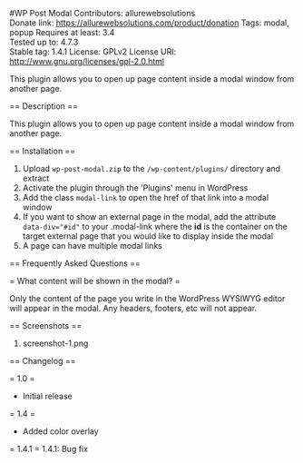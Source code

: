#WP Post Modal
Contributors: allurewebsolutions  
Donate link: https://allurewebsolutions.com/product/donation 
Tags: modal, popup
Requires at least: 3.4  
Tested up to: 4.7.3  
Stable tag: 1.4.1
License: GPLv2 
License URI: http://www.gnu.org/licenses/gpl-2.0.html  

This plugin allows you to open up page content inside a modal window from another page. 

== Description ==

This plugin allows you to open up page content inside a modal window from another page. 


== Installation ==

1. Upload `wp-post-modal.zip` to the `/wp-content/plugins/` directory and extract
2. Activate the plugin through the 'Plugins' menu in WordPress
3. Add the class `modal-link` to open the href of that link into a modal window
4. If you want to show an external page in the modal, add the attribute `data-div="#id"` to your .modal-link where the <strong>id</strong> is the container on the target external page that you would like to display inside the modal
5. A page can have multiple modal links

== Frequently Asked Questions ==

= What content will be shown in the modal? =

Only the content of the page you write in the WordPress WYSIWYG editor will appear in the modal. Any headers, footers, etc will not appear.

== Screenshots ==

1. screenshot-1.png

== Changelog ==

= 1.0 =
* Initial release

= 1.4 =
* Added color overlay

= 1.4.1 =
1.4.1: Bug fix